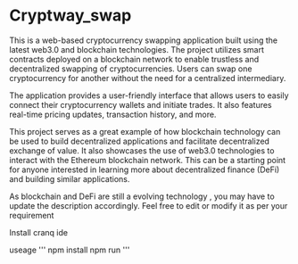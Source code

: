 # Cryptway_swap
This is a web-based cryptocurrency swapping application built using the latest web3.0 and blockchain technologies. The project utilizes smart contracts deployed on a blockchain network to enable trustless and decentralized swapping of cryptocurrencies. Users can swap one cryptocurrency for another without the need for a centralized intermediary.

The application provides a user-friendly interface that allows users to easily connect their cryptocurrency wallets and initiate trades. It also features real-time pricing updates, transaction history, and more.

This project serves as a great example of how blockchain technology can be used to build decentralized applications and facilitate decentralized exchange of value. It also showcases the use of web3.0 technologies to interact with the Ethereum blockchain network. This can be a starting point for anyone interested in learning more about decentralized finance (DeFi) and building similar applications.

As blockchain and DeFi are still a evolving technology , you may have to update the description accordingly. Feel free to edit or modify it as per your requirement

Install cranq ide 

useage
'''
npm install
npm run
'''
